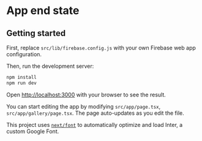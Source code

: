 # App end state

## Getting started

First, replace `src/lib/firebase.config.js` with your own Firebase web app configuration.

Then, run the development server:

```bash
npm install
npm run dev
```

Open [http://localhost:3000](http://localhost:3000) with your browser to see the result.

You can start editing the app by modifying `src/app/page.tsx`, `src/app/gallery/page.tsx`. The page auto-updates as you edit the file.

This project uses [`next/font`](https://nextjs.org/docs/basic-features/font-optimization) to automatically optimize and load Inter, a custom Google Font.

